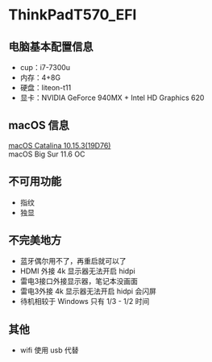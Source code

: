 # ThinkPadT570_EFI

## 电脑基本配置信息
- cup：i7-7300u
- 内存：4+8G
- 硬盘：liteon-t11
- 显卡：NVIDIA GeForce 940MX + Intel HD Graphics 620

## macOS 信息
[macOS Catalina 10.15.3(19D76)](https://github.com/zxr615/ThinkPadT570_EFI)  
macOS Big Sur 11.6 OC

## 不可用功能
- 指纹
- 独显

## 不完美地方
- 蓝牙偶尔用不了，再重启就可以了
- HDMI 外接 4k 显示器无法开启 hidpi
- 雷电3接口外接显示器，笔记本没画面
- 雷电3外接 4k 显示器无法开启 hidpi 会闪屏
- 待机相较于 Windows 只有 1/3 - 1/2 时间

## 其他
- wifi 使用 usb 代替
